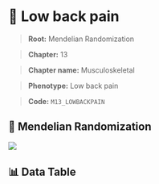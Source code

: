 # 🧪 Low back pain

> **Root:** Mendelian Randomization

> **Chapter:** 13  

> **Chapter name:** Musculoskeletal

> **Phenotype:** Low back pain  

> **Code:** `M13_LOWBACKPAIN`

## 🧬 Mendelian Randomization  

<img src="/MR/Figures/Forward/M13_LOWBACKPAIN.png"/>

## 📊 Data Table

<CsvTableMRF src="/MR_Data/Forward/M13_LOWBACKPAIN.csv"/>
